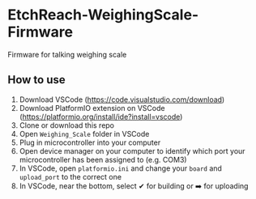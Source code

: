 # EtchReach-WeighingScale-Firmware
Firmware for talking weighing scale

## How to use
1. Download VSCode (https://code.visualstudio.com/download)
2. Download PlatformIO extension on VSCode (https://platformio.org/install/ide?install=vscode)
3. Clone or download this repo
4. Open `Weighing_Scale` folder in VSCode
5. Plug in microcontroller into your computer
6. Open device manager on your computer to identify which port your microcontroller has been assigned to (e.g. COM3)
7. In VSCode, open `platformio.ini` and change your `board` and `upload_port` to the correct one
8. In VSCode, near the bottom, select &#10004; for building or :arrow_right: for uploading
